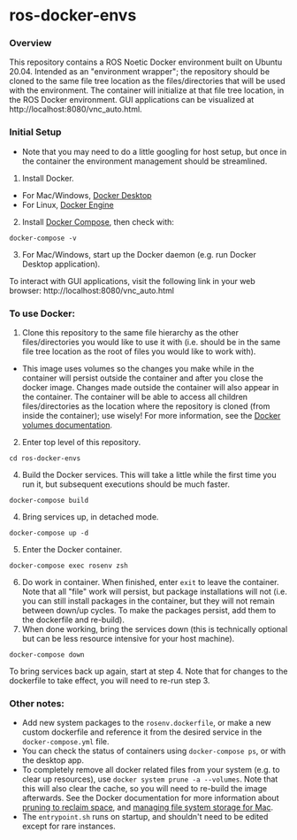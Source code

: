 # ros-docker-envs

### Overview
This repository contains a ROS Noetic Docker environment built on Ubuntu 20.04. Intended as an "environment wrapper"; the repository should be cloned to the same file tree location as the files/directories that will be used with the environment. The container will initialize at that file tree location, in the ROS Docker environment. GUI applications can be visualized at http://localhost:8080/vnc_auto.html.

### Initial Setup
- Note that you may need to do a little googling for host setup, but once in the container the environment management should be streamlined.
1. Install Docker.
- For Mac/Windows, [Docker Desktop](https://docs.docker.com/desktop/)
- For Linux, [Docker Engine](https://docs.docker.com/engine/install/#server)
2. Install [Docker Compose](https://docs.docker.com/compose/install/), then check with:
```
docker-compose -v
```
3. For Mac/Windows, start up the Docker daemon (e.g. run Docker Desktop application).

To interact with GUI applications, visit the following link in your web browser: http://localhost:8080/vnc_auto.html

### To use Docker:
1. Clone this repository to the same file hierarchy as the other files/directories you would like to use it with (i.e. should be in the same file tree location as the root of files you would like to work with).
- This image uses volumes so the changes you make while in the container will persist outside the container and after you close the docker image. Changes made outside the container will also appear in the container. The container will be able to access all children files/directories as the location where the repository is cloned (from inside the container); use wisely! For more information, see the [Docker volumes documentation](https://docs.docker.com/storage/volumes/).
2. Enter top level of this repository.
```
cd ros-docker-envs
```
4. Build the Docker services. This will take a little while the first time you run it, but subsequent executions should be much faster. 
```
docker-compose build
```
4. Bring services up, in detached mode.
```
docker-compose up -d
```
5. Enter the Docker container.
```
docker-compose exec rosenv zsh
```
6. Do work in container. When finished, enter `exit` to leave the container. Note that all "file" work will persist, but package installations will not (i.e. you can still install packages in the container, but they will not remain between down/up cycles. To make the packages persist, add them to the dockerfile and re-build).
7. When done working, bring the services down (this is technically optional but can be less resource intensive for your host machine).
```
docker-compose down
```

To bring services back up again, start at step 4. Note that for changes to the dockerfile to take effect, you will need to re-run step 3.

### Other notes:
- Add new system packages to the `rosenv.dockerfile`, or make a new custom dockerfile and reference it from the desired service in the `docker-compose.yml` file.
- You can check the status of containers using `docker-compose ps`, or with the desktop app.
- To completely remove all docker related files from your system (e.g. to clear up resources), use `docker system prune -a --volumes`. Note that this will also clear the cache, so you will need to re-build the image afterwards. See the Docker documentation for more information about [pruning to reclaim space](https://docs.docker.com/config/pruning/), and [managing file system storage for Mac](https://docs.docker.com/desktop/mac/space/).
- The `entrypoint.sh` runs on startup, and shouldn't need to be edited except for rare instances.
